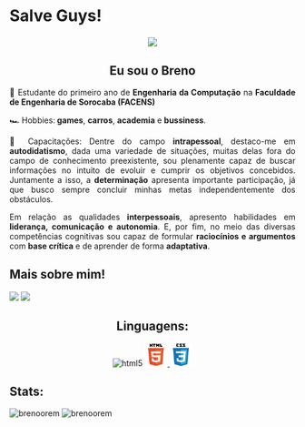 
<h1>Salve Guys!</h1>

<div align="center">
  <img align="center" width="100vw" src="https://media.tenor.com/qDt_Iz_eWWwAAAAM/ichigo.gif"/>
  <h2>Eu sou o Breno</h2>
  <p align="justify" text_align="justify">📌 Estudante do primeiro ano de <strong>Engenharia da Computação</strong> na <strong>Faculdade de Engenharia de Sorocaba (FACENS)</strong></p>
  <p align="justify" text_align="justify">🏎️ Hobbies:<strong> games</strong>, <strong>carros</strong>, <strong>academia</strong> e <strong>bussiness</strong>.</p>
</div>
<div>
  <p align="justify" text_align="justify">🦅 Capacitações: Dentre do campo <strong>intrapessoal</strong>, destaco-me em <strong>autodidatismo</strong>, dada uma variedade de situações, muitas delas fora do campo de conhecimento preexistente, sou plenamente capaz de buscar informações no intuito de evoluir e cumprir os objetivos concebidos. Juntamente a isso, a <strong>determinação</strong> apresenta importante participação, já que busco sempre concluir minhas metas independentemente dos obstáculos.</p>
<p align="justify" text_align="justify">Em relação as qualidades <strong>interpessoais</strong>, apresento habilidades em <strong>liderança, comunicação e autonomia</strong>. E, por fim, no meio das diversas competências cognitivas sou capaz de formular <strong>raciocínios e argumentos</strong> com <strong>base crítica</strong> e de aprender de forma <strong>adaptativa</strong>.</p>
</div>


<div>
  <h2>Mais sobre mim!</h2>
  <p align="left">
  <a href="https://www.instagram.com/brenoorem/"><img src="https://img.shields.io/badge/-Instagram-%23E4405F?style=for-the-badge&logo=instagram&logoColor=white"></a>
  <a href="https://www.linkedin.com/in/breno-orem-66aabb275/" target="blank"><img src="https://img.shields.io/badge/-LinkedIn-%230077B5?style=for-the-badge&logo=linkedin&logoColor=white"></a>
  </p>
</div>

<div align="center">
  <h2>Linguagens:</h2>
  <p align="center"> 
  <img src="https://img.icons8.com/?size=512&id=40670&format=png" alt="html5" width="40" height="40"/> </a> 
  <a href="https://www.w3.org/html/" target="_blank" rel="noreferrer"> <img src="https://raw.githubusercontent.com/devicons/devicon/master/icons/html5/html5-original-wordmark.svg" alt="html5" width="40" height="40"/> </a> 
  <a href="https://www.w3schools.com/css/" target="_blank" rel="noreferrer"> <img src="https://raw.githubusercontent.com/devicons/devicon/master/icons/css3/css3-original-wordmark.svg" alt="css3" width="40" height="40"/> </a> 
</div>

<div>
  <h2>Stats:</h2>
  <img height="150em" src="https://github-readme-stats.vercel.app/api?username=brenoorem&theme=transparent&show_icons=true&locale=en" alt="brenoorem" />
  <img height="150em" src="https://github-readme-stats.vercel.app/api/top-langs/?username=brenoorem&theme=transparent&show_icons=true" alt="brenoorem" />
</div>
